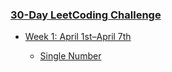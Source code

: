 ### [30-Day LeetCoding Challenge](https://leetcode.com/explore/challenge/card/30-day-leetcoding-challenge/)


* [Week 1: April 1st–April 7th](https://leetcode.com/explore/challenge/card/30-day-leetcoding-challenge/528/week-1/)

  * [Single Number](single-number)
